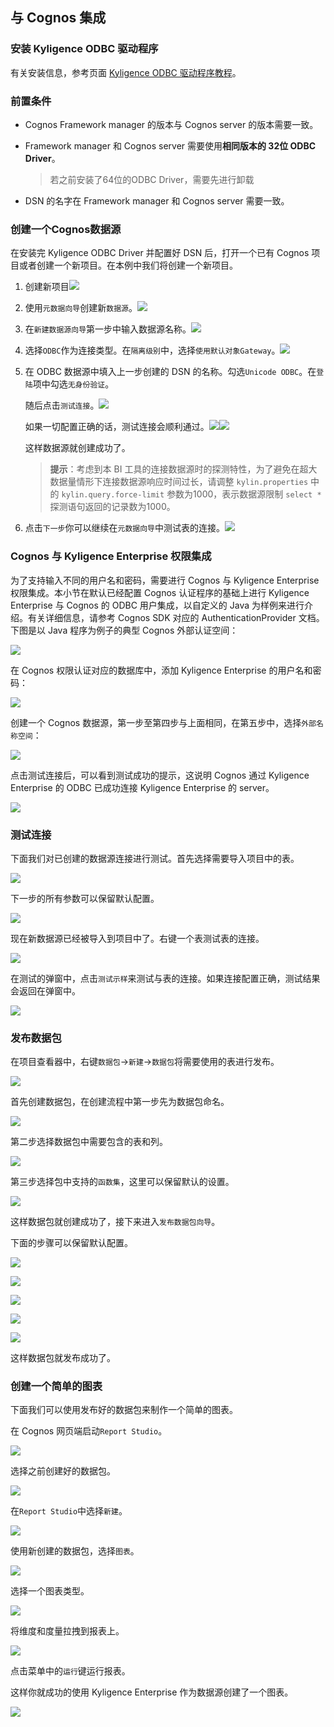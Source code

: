 ## 与 Cognos 集成

### 安装 Kyligence ODBC 驱动程序

有关安装信息，参考页面 [Kyligence ODBC 驱动程序教程](../driver/kyligence_odbc.cn.md)。

### 前置条件

- Cognos Framework manager 的版本与 Cognos server 的版本需要一致。

- Framework manager 和 Cognos server 需要使用**相同版本的 32位 ODBC Driver**。

  > 若之前安装了64位的ODBC Driver，需要先进行卸载

- DSN 的名字在 Framework manager 和 Cognos server 需要一致。


### 创建一个Cognos数据源

在安装完 Kyligence ODBC Driver 并配置好 DSN 后，打开一个已有 Cognos 项目或者创建一个新项目。在本例中我们将创建一个新项目。

1. 创建新项目![](images/cognos/1.png)

2. 使用`元数据向导`创建新`数据源`。![](images/cognos/2.png)

3. 在`新建数据源向导`第一步中输入数据源名称。![](images/cognos/3.png)

4. 选择`ODBC`作为连接类型。在`隔离级别`中，选择`使用默认对象Gateway`。![](images/cognos/4.png)

5. 在 ODBC 数据源中填入上一步创建的 DSN 的名称。勾选`Unicode ODBC`。在`登陆`项中勾选`无身份验证`。

   随后点击`测试连接`。![](images/cognos/6.png)

   如果一切配置正确的话，测试连接会顺利通过。![](images/cognos/7.png)![](images/cognos/8.png)

   这样数据源就创建成功了。

   > **提示**：考虑到本 BI 工具的连接数据源时的探测特性，为了避免在超大数据量情形下连接数据源响应时间过长，请调整 `kylin.properties` 中的 `kylin.query.force-limit` 参数为1000，表示数据源限制 `select *` 探测语句返回的记录数为1000。

6. 点击`下一步`你可以继续在`元数据向导`中测试表的连接。![](images/cognos/9.png)



### Cognos 与 Kyligence Enterprise 权限集成

为了支持输入不同的用户名和密码，需要进行 Cognos 与 Kyligence Enterprise 权限集成。本小节在默认已经配置 Cognos 认证程序的基础上进行 Kyligence Enterprise 与 Cognos 的 ODBC 用户集成，以自定义的 Java 为样例来进行介绍。有关详细信息，请参考 Cognos SDK 对应的 AuthenticationProvider 文档。下图是以 Java 程序为例子的典型 Cognos 外部认证空间：

![](images/cognos/cognos_acl_1.png)

在 Cognos 权限认证对应的数据库中，添加 Kyligence Enterprise 的用户名和密码：

![](images/cognos/cognos_acl_2.png)

创建一个 Cognos 数据源，第一步至第四步与上面相同，在第五步中，选择`外部名称空间`：

![](images/cognos/cognos_acl_3.png)



点击测试连接后，可以看到测试成功的提示，这说明 Cognos 通过 Kyligence Enterprise 的 ODBC 已成功连接 Kyligence Enterprise 的 server。

![](images/cognos/cognos_acl_4.png)



### 测试连接

下面我们对已创建的数据源连接进行测试。首先选择需要导入项目中的表。

![](images/cognos/10.png)

下一步的所有参数可以保留默认配置。

![](images/cognos/11.png)

现在新数据源已经被导入到项目中了。右键一个表测试表的连接。

![](images/cognos/12.png)

在测试的弹窗中，点击`测试示样`来测试与表的连接。如果连接配置正确，测试结果会返回在弹窗中。

![](images/cognos/13.png)



### 发布数据包

在项目查看器中，右键`数据包`->`新建`->`数据包`将需要使用的表进行发布。

![](images/cognos/14.png)

首先创建数据包，在创建流程中第一步先为数据包命名。

![](images/cognos/15.png)

第二步选择数据包中需要包含的表和列。

![](images/cognos/16.png)

第三步选择包中支持的`函数集`，这里可以保留默认的设置。

![](images/cognos/17.png)

这样数据包就创建成功了，接下来进入`发布数据包向导`。

下面的步骤可以保留默认配置。

![](images/cognos/18.png)

![](images/cognos/19.png)

![](images/cognos/20.png)

![](images/cognos/21.png)

![](images/cognos/22.png)

这样数据包就发布成功了。



### 创建一个简单的图表

下面我们可以使用发布好的数据包来制作一个简单的图表。

在 Cognos 网页端启动`Report Studio`。

![](images/cognos/23.png)

选择之前创建好的数据包。

![](images/cognos/32.png)

在`Report Studio`中选择`新建`。

![](images/cognos/24.png)

使用新创建的数据包，选择`图表`。

![](images/cognos/25.png)

选择一个图表类型。

![](images/cognos/26.png)

将维度和度量拉拽到报表上。

![](images/cognos/27.png)

点击菜单中的`运行`键运行报表。

这样你就成功的使用 Kyligence Enterprise 作为数据源创建了一个图表。

![](images/cognos/28.png)

